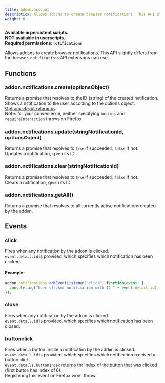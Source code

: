 ```yaml
---
title: addon.account
description: Allows addons to create browser notifications. This API slightly differs from the browser.notifications API extensions can use.
weight: 6
---
```


**Available in persistent scripts.**  
**NOT available in userscripts.**  
**Required permissions: `notifications`**

Allows addons to create browser notifications. This API slightly differs from the `browser.notifications` API extensions can use.

## Functions
### addon.notifications.create(optionsObject)
Returns a promise that resolves to the ID (string) of the created notification.  
Shows a notification to the user according to the options object.  
[Options object reference](https://developer.mozilla.org/en-US/docs/Mozilla/Add-ons/WebExtensions/API/notifications/NotificationOptions).  
Note: for your convenience, neither specifying `buttons` and `requireInteraction` throws on Firefox.
### addon.notifications.update(stringNotificationId, optionsObject)
Returns a promise that resolves to `true` if succeeded, `false` if not.  
Updates a notification, given its ID.
### addon.notifications.clear(stringNotificationId)
Returns a promise that resolves to `true` if succeeded, `false` if not.  
Clears a notification, given its ID.
### addon.notifications.getAll()
Returns a promise that resolves to all currently active notifications created by the addon.

## Events
### click
Fires when any notification by the addon is clicked.  
`event.detail.id` is provided, which specifies which notification has been clicked.
#### Example:
```js
addon.notifications.addEventListener("click", function(event) {
  console.log("User clicked notification with ID " + event.detail.id);
});
```
### close
Fires when any notification by the addon is clicked.  
`event.detail.id` is provided, which specifies which notification has been closed.
### buttonclick
Fires when a button inside a notification by the addon is clicked.  
`event.detail.id` is provided, which specifies which notification received a button click.  
`event.details.buttonIndex` returns the index of the button that was clicked (first button has index of 0).  
Registering this event on Firefox won't throw.